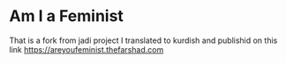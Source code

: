 # Am I a Feminist
That is a fork from jadi project
I translated to kurdish and publishid on this link https://areyoufeminist.thefarshad.com  